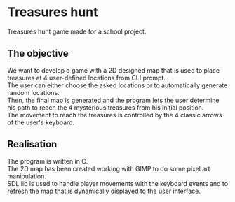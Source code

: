 # Treasures hunt
Treasures hunt game made for a school project.  

## The objective
We want to develop a game with a 2D designed map that is used to place treasures at 4 user-defined locations from CLI prompt.  
The user can either choose the asked locations or to automatically generate random locations.  
Then, the final map is generated and the program lets the user determine his path to reach the 4 mysterious treasures from his initial position.  
The movement to reach the treasures is controlled by the 4 classic arrows of the user's keyboard.  

## Realisation
The program is written in C.  
The 2D map has been created working with GIMP to do some pixel art manipulation.  
SDL lib is used to handle player movements with the keyboard events and to refresh the map that is dynamically displayed to the user interface.  